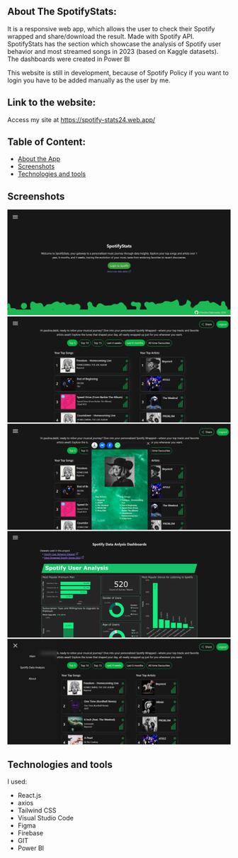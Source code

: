 ## About The SpotifyStats:
It is a responsive web app, which allows the user to check their Spotify wrapped and share/download the result. Made with Spotify API.
SpotifyStats has the section which showcase the analysis of Spotify user behavior and most streamed songs in 2023 (based on Kaggle datasets). The dashboards were created in Power BI

This website is still in development, because of Spotify Policy if you want to login you have to be added manually as the user by me.
## Link to the website:
Access my site at https://spotify-stats24.web.app/
## Table of Content:
<ul>
  <li>
    <a href="#about-the-SpotifyStats">About the App</a>
  </li>
  <li>
    <a href="#screenshots">Screenshots</a>
  </li>
  <li>
    <a href="#technologies">Technologies and tools</a>
  </li>
</ul>

## Screenshots

<img src="/src/images/screenshots/screen1.png">
<img src="/src/images/screenshots/screen2.png">
<img src="/src/images/screenshots/screen3.png">
<img src="/src/images/screenshots/screen4.png">
<img src="/src/images/screenshots/screen5.png">

## Technologies and tools
I used:
  <ul>
    <li>React.js</li>
    <li>axios</li>
    <li>Tailwind CSS</li>
    <li>Visual Studio Code</li>
    <li>Figma</li>
    <li>Firebase</li>
    <li>GIT</li>
    <li>Power BI</li>
  </ul>